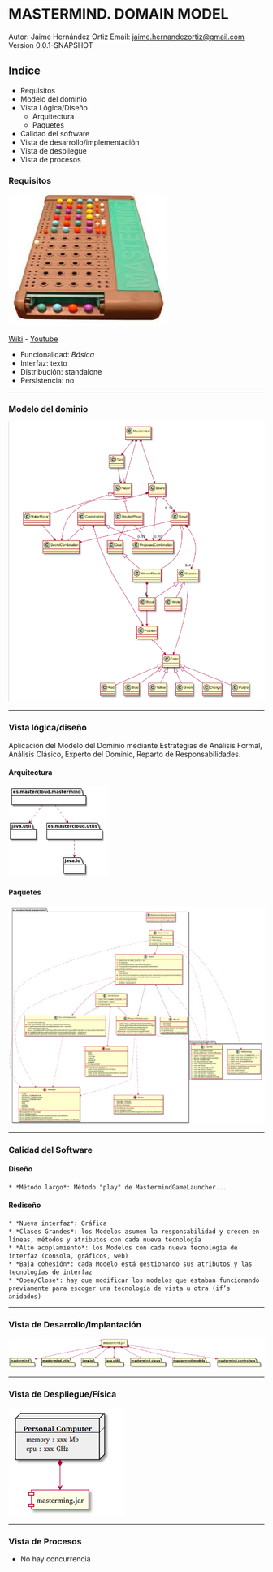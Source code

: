 # MASTERMIND.  DOMAIN MODEL

Autor: Jaime Hernández Ortiz
Email: jaime.hernandezortiz@gmail.com
Version 0.0.1-SNAPSHOT

## Indice
   * Requisitos 
   * Modelo del dominio
   * Vista Lógica/Diseño
        * Arquitectura
        * Paquetes
   * Calidad del software
   * Vista de desarrollo/implementación
   * Vista de despliegue
   * Vista de procesos

### Requisitos
 
 ![MasterMind 5 colors](pics/Mastermind.jpg) 
 
 [Wiki](https://en.wikipedia.org/wiki/Mastermind_(board_game)) - [Youtube](https://www.youtube.com/watch?v=2-hTeg2M6GQ)
 
 * Funcionalidad: *Básica*
 * Interfaz: texto
 * Distribución: standalone
 * Persistencia: no
---------------------------------------------------
### Modelo del dominio
 
  ![Vocabulario](diagrams/Vocabulary.png)

---------------------------------------------------  
### Vista lógica/diseño

Aplicación del Modelo del Dominio mediante Estrategias de Análisis Formal, Análisis Clásico, Experto del Dominio, Reparto de Responsabilidades.
 
#### Arquitectura

![Arquitectura](pics/Architecture.png)

#### Paquetes
![Paquetes](pics/Packages.png)

--------------------------------------------------
### Calidad del Software
#### Diseño
    * *Método largo*: Método "play" de MastermindGameLauncher...

#### Rediseño
    * *Nueva interfaz*: Gráfica    
    * *Clases Grandes*: los Modelos asumen la responsabilidad y crecen en líneas, métodos y atributos con cada nueva tecnología
    * *Alto acoplamiento*: los Modelos con cada nueva tecnología de interfaz (consola, gráficos, web)
    * *Baja cohesión*: cada Modelo está gestionando sus atributos y las tecnologías de interfaz
    * *Open/Close*: hay que modificar los modelos que estaban funcionando previamente para escoger una tecnología de vista u otra (if’s anidados)
---------------------------------------------------
### Vista de Desarrollo/Implantación
![DevelopmentImplementation](pics/DevelopmentImplementation.png)    

---------------------------------------------------
### Vista de Despliegue/Física
![Despliegue](pics/Despliegue.png)

---------------------------------------------------
### Vista de Procesos
* No hay concurrencia